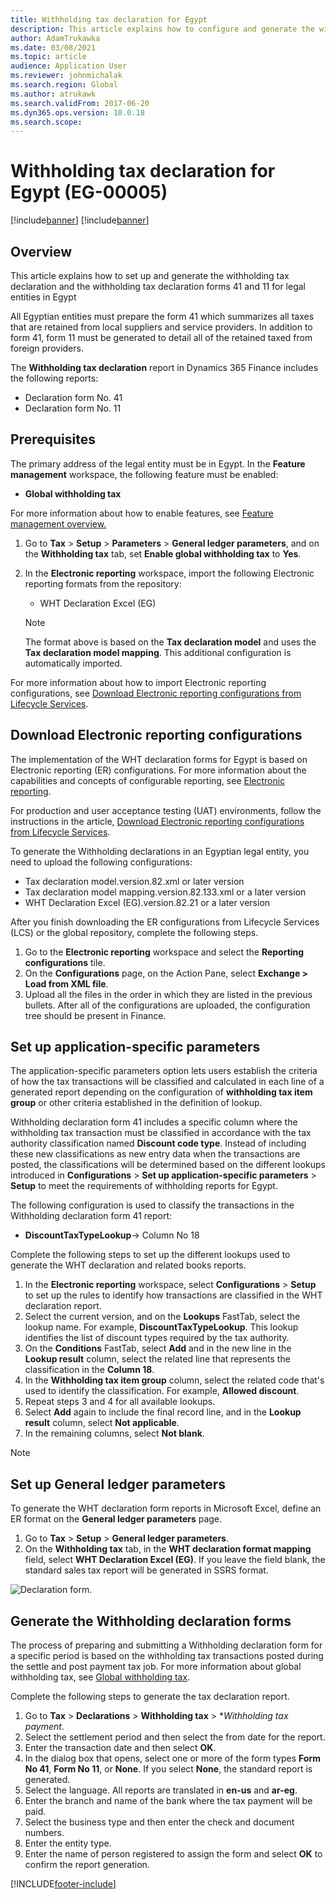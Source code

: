 ```yaml
---
title: Withholding tax declaration for Egypt
description: This article explains how to configure and generate the withholding tax declarations for Egypt.
author: AdamTrukawka
ms.date: 03/08/2021
ms.topic: article
audience: Application User
ms.reviewer: johnmichalak
ms.search.region: Global
ms.author: atrukawk
ms.search.validFrom: 2017-06-20
ms.dyn365.ops.version: 10.0.18
ms.search.scope: 
---
```


#  Withholding tax declaration for Egypt (EG-00005)

[!include[banner](../../includes/banner.md)]
[!include[banner](../../includes/preview-banner.md)]

## Overview
This article explains how to set up and generate the withholding tax declaration and the withholding tax declaration forms 41 and 11 for legal entities in Egypt 

All Egyptian entities must prepare the form  41 which summarizes all taxes that are retained from local suppliers and service providers. In addition to form 41, form 11 must be generated to detail all of the retained taxed from foreign providers. 

The **Withholding tax declaration** report in Dynamics 365 Finance includes the following reports:

- Declaration form No. 41
- Declaration form No. 11
	
	
## Prerequisites
The primary address of the legal entity must be in Egypt.
In the **Feature management** workspace, the following feature must be enabled:

   - **Global withholding tax**

For more information about how to enable features, see [Feature management overview.](../../../fin-ops-core/fin-ops/get-started/feature-management/feature-management-overview.md)

1. Go to **Tax** > **Setup** > **Parameters** > **General ledger parameters**, and on the **Withholding tax** tab, set **Enable global withholding tax** to **Yes**.
2. In the **Electronic reporting** workspace, import the following Electronic reporting formats from the repository:

	- WHT Declaration Excel (EG)

	> [!NOTE]
	> The format above is based on the **Tax declaration model** and uses the **Tax declaration model mapping**. This additional configuration is automatically imported.

For more information about how to import Electronic reporting configurations, see [Download Electronic reporting configurations from Lifecycle Services](../../../fin-ops-core/dev-itpro/analytics/download-electronic-reporting-configuration-lcs.md).

## Download Electronic reporting configurations

The implementation of the WHT declaration forms for Egypt is based on Electronic reporting (ER) configurations. For more information about the capabilities and concepts of configurable reporting, see [Electronic reporting](../../../fin-ops-core/dev-itpro/analytics/general-electronic-reporting.md).

For production and user acceptance testing (UAT) environments, follow the instructions in the article, [Download Electronic reporting configurations from Lifecycle Services](../../../fin-ops-core/dev-itpro/analytics/download-electronic-reporting-configuration-lcs.md).

To generate the Withholding declarations in an Egyptian legal entity, you need to upload the following configurations:

- Tax declaration model.version.82.xml or later version
- Tax declaration model mapping.version.82.133.xml or a later version
- WHT Declaration Excel (EG).version.82.21  or a later version

After you finish downloading the ER configurations from Lifecycle Services (LCS) or the global repository, complete the following steps.

1. Go to the **Electronic reporting** workspace and select the **Reporting configurations** tile.
1. On the **Configurations** page, on the Action Pane, select **Exchange > Load from XML file**.
1. Upload all the files in the order in which they are listed in the previous bullets. After all of the configurations are uploaded, the configuration tree should be present in Finance.

## Set up application-specific parameters

The application-specific parameters option lets users establish the criteria of how the tax transactions will be classified and calculated in each line of a generated report depending on the configuration of **withholding tax item group** or other criteria established in the definition of lookup.

Withholding declaration form 41 includes a specific column where the withholding tax transaction must be classified in accordance with the tax authority classification named **Discount code type**. Instead of including these new classifications as new entry data when the transactions are posted, the classifications will be determined based on the different lookups introduced in **Configurations** > **Set up application-specific parameters** > **Setup** to meet the requirements of withholding reports for Egypt. 

The following configuration is used to classify the transactions in the Withholding declaration form 41 report:

- **DiscountTaxTypeLookup**-> Column No 18 

Complete the following steps to set up the different lookups used to generate the WHT declaration and related books reports. 

1. In the **Electronic reporting** workspace, select **Configurations** > **Setup** to set up the rules to identify how transactions are classified in the WHT declaration report. 
2. Select the current version, and on the **Lookups** FastTab, select the lookup name. For example, **DiscountTaxTypeLookup**. This lookup identifies the list of discount types required by the tax authority.
3. On the **Conditions** FastTab, select **Add** and in the new line in the **Lookup result** column, select the related line that represents the classification in the **Column 18**.
4. In the **Withholding tax item group** column, select the related code that's used to identify the classification. For example, **Allowed discount**.  
5. Repeat steps 3 and 4 for all available lookups.
6. Select **Add** again to include the final record line, and in the **Lookup result** column, select **Not applicable**. 
7. In the remaining columns, select **Not blank**. 

> [!NOTE]

## Set up General ledger parameters

To generate the WHT declaration form reports in Microsoft Excel, define an ER format on the **General ledger parameters** page.

1. Go to **Tax** > **Setup** > **General ledger parameters**.
2. On the **Withholding tax** tab, in the **WHT declaration format mapping** field, select **WHT Declaration Excel (EG)**. If you leave the field blank, the standard sales tax report will be generated in SSRS format.


![Declaration form.](../media/egypt-wht-declaration-setup1.png)

## Generate the Withholding declaration forms
The process of preparing and submitting a Withholding declaration form for a specific period is based on the withholding tax transactions posted during the settle and post payment tax job. For more information about global withholding tax, see [Global withholding tax](../../general-ledger/global-withholding-tax-overview.md).

Complete the following steps to generate the tax declaration report.

1. Go to **Tax** > **Declarations** > **Withholding tax** > **Withholding tax payment*.
2. Select the settlement period and then select the from date for the report. 
3. Enter the transaction date and then select **OK**.
4. In the dialog box that opens, select one or more of the form types **Form No 41**, **Form No 11**, or **None**. If you select **None**, the standard report is generated. 
5. Select the language. All reports are translated in **en-us** and **ar-eg**.
6. Enter the branch and name of the bank where the tax payment will be paid.
7. Select the business type and then enter the check and document numbers. 
8. Enter the entity type. 
9. Enter the name of person registered to assign the form and select **OK** to confirm the report generation. 

 
[!INCLUDE[footer-include](../../../includes/footer-banner.md)]
